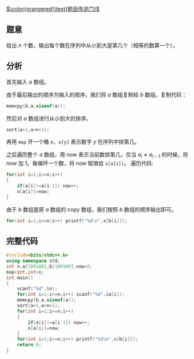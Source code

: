 [$\color{orangered}\text{题目传送门}$](https://www.luogu.com.cn/problem/AT_iroha2019_day2_c)

## 题意
给出 $n$ 个数，输出每个数在序列中从小到大是第几个（相等的数算一个）。

## 分析
首先输入 $a$ 数组。

由于最后输出的顺序为输入的顺序，我们将 $a$ 数组复制给 $b$ 数组。复制代码：
```cpp
memcpy(b,a,sizeof(a));
```
然后对 $a$ 数组进行从小到大的排序。
```cpp
sort(a+1,a+n+1);
```
再用 `map` 开一个桶 $x$，`x[y]` 表示数字 $y$ 在序列中排第几。

之后遍历整个 $a$ 数组，用 $now$ 表示当前数排第几，仅当 $a_i\ne a_{i-1}$ 的时候，将 $now$ 加 $1$。每循环一个数，将 $now$ 赋值给 `x[a[i]]`。
遍历代码:
```cpp
for(int i=1;i<=n;i++)
{
	if(a[i]!=a[i-1]) now++;
	x[a[i]]=now;
}
```

由于 $b$ 数组是原 $a$ 数组的 copy 数组，我们按照 $b$ 数组的顺序输出即可。
```cpp
for(int i=1;i<=n;i++) printf("%d\n",x[b[i]]);
```

## 完整代码
```cpp
#include<bits/stdc++.h>
using namespace std;
int n,a[100100],b[100100],now=0;
map<int,int>x;
int main()
{
	scanf("%d",&n);
	for(int i=1;i<=n;i++) scanf("%d",&a[i]);
	memcpy(b,a,sizeof(a));
	sort(a+1,a+n+1);
	for(int i=1;i<=n;i++)
	{
		if(a[i]!=a[i-1]) now++;
		x[a[i]]=now;
	}
	for(int i=1;i<=n;i++) printf("%d\n",x[b[i]]);
    return 0;
}
```